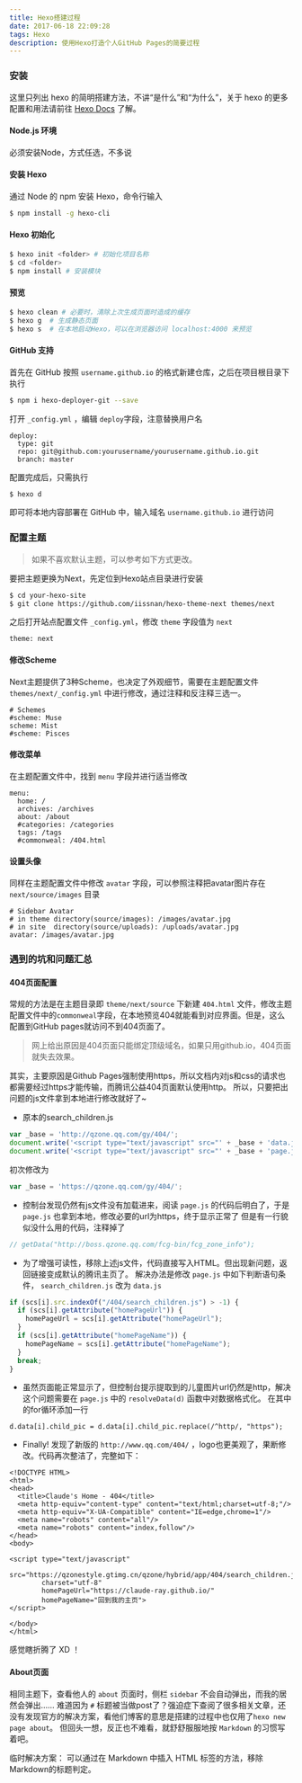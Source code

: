 ```yaml
---
title: Hexo搭建过程
date: 2017-06-18 22:09:28
tags: Hexo
description: 使用Hexo打造个人GitHub Pages的简要过程
---
```


### 安装
这里只列出 hexo 的简明搭建方法，不讲“是什么”和“为什么”，关于 hexo 的更多配置和用法请前往 [Hexo Docs](https://hexo.io/docs/)  了解。

#### Node.js 环境
必须安装Node，方式任选，不多说
#### 安装 Hexo
通过 Node 的 npm 安装 Hexo，命令行输入
```bash 
$ npm install -g hexo-cli 
```

#### Hexo 初始化
```bash
$ hexo init <folder> # 初始化项目名称 
$ cd <folder> 
$ npm install # 安装模块 
```

#### 预览
```bash
$ hexo clean # 必要时，清除上次生成页面时造成的缓存 
$ hexo g  # 生成静态页面 
$ hexo s  # 在本地启动Hexo，可以在浏览器访问 localhost:4000 来预览
```

#### GitHub 支持
首先在 GitHub 按照 ``username.github.io`` 的格式新建仓库，之后在项目根目录下执行
```bash
$ npm i hexo-deployer-git --save  
```
打开 ``_config.yml`` ，编辑 ``deploy``字段，注意替换用户名
```
deploy:
  type: git
  repo: git@github.com:yourusername/yourusername.github.io.git
  branch: master
```
配置完成后，只需执行
```bash
$ hexo d
```
即可将本地内容部署在 GitHub 中，输入域名 ``username.github.io`` 进行访问

### 配置主题

> 如果不喜欢默认主题，可以参考如下方式更改。

要把主题更换为Next，先定位到Hexo站点目录进行安装
```bash
$ cd your-hexo-site
$ git clone https://github.com/iissnan/hexo-theme-next themes/next
```
之后打开站点配置文件 ``_config.yml``，修改 ``theme`` 字段值为 ``next``
```
theme: next
```
#### 修改Scheme

Next主题提供了3种Scheme，也决定了外观细节，需要在主题配置文件 ``themes/next/_config.yml`` 中进行修改，通过注释和反注释三选一。
```
# Schemes
#scheme: Muse
scheme: Mist
#scheme: Pisces
```
#### 修改菜单
在主题配置文件中，找到 ``menu`` 字段并进行适当修改
```
menu:
  home: /
  archives: /archives
  about: /about
  #categories: /categories
  tags: /tags
  #commonweal: /404.html
```
#### 设置头像
同样在主题配置文件中修改 ``avatar`` 字段，可以参照注释把avatar图片存在 ``next/source/images`` 目录
```
# Sidebar Avatar
# in theme directory(source/images): /images/avatar.jpg
# in site  directory(source/uploads): /uploads/avatar.jpg
avatar: /images/avatar.jpg
```
### 遇到的坑和问题汇总

#### 404页面配置

常规的方法是在主题目录即 ``theme/next/source`` 下新建 ``404.html`` 文件，修改主题配置文件中的``commonweal``字段，在本地预览404就能看到对应界面。但是，这么配置到GitHub pages就访问不到404页面了。

> 网上给出原因是404页面只能绑定顶级域名，如果只用github.io，404页面就失去效果。

其实，主要原因是Github Pages强制使用https，所以文档内对js和css的请求也都需要经过https才能传输，而腾讯公益404页面默认使用http。
所以，只要把出问题的js文件拿到本地进行修改就好了~
- 原本的search_children.js

```javascript
var _base = 'http://qzone.qq.com/gy/404/';
document.write('<script type="text/javascript" src="' + _base + 'data.js" charset="utf-8"></script>');
document.write('<script type="text/javascript" src="' + _base + 'page.js" charset="utf-8"></script>');
```

初次修改为

```javascript
var _base = 'https://qzone.qq.com/gy/404/';
```

- 控制台发现仍然有js文件没有加载进来，阅读 ``page.js`` 的代码后明白了，于是 ``page.js`` 也拿到本地，修改必要的url为https，终于显示正常了
但是有一行貌似没什么用的代码，注释掉了

```javascript
// getData("http://boss.qzone.qq.com/fcg-bin/fcg_zone_info");
```

- 为了增强可读性，移除上述js文件，代码直接写入HTML。但出现新问题，返回链接变成默认的腾讯主页了。
解决办法是修改 ``page.js`` 中如下判断语句条件， ``search_children.js`` 改为 ``data.js``

```javascript
if (scs[i].src.indexOf("/404/search_children.js") > -1) {
  if (scs[i].getAttribute("homePageUrl")) {
    homePageUrl = scs[i].getAttribute("homePageUrl");
  }
  if (scs[i].getAttribute("homePageName")) {
    homePageName = scs[i].getAttribute("homePageName");
  }
  break;
}
```

- 虽然页面能正常显示了，但控制台提示提取到的儿童图片url仍然是http，解决这个问题需要在 ``page.js`` 中的 ``resolveData(d)`` 函数中对数据格式化。
在其中的for循环添加一行

```
d.data[i].child_pic = d.data[i].child_pic.replace(/^http/, "https");
```

- Finally! 发现了新版的 ``http://www.qq.com/404/`` ，logo也更美观了，果断修改。代码再次整洁了，完整如下：

```
<!DOCTYPE HTML>
<html>
<head>
  <title>Claude's Home - 404</title>
  <meta http-equiv="content-type" content="text/html;charset=utf-8;"/>
  <meta http-equiv="X-UA-Compatible" content="IE=edge,chrome=1"/>
  <meta name="robots" content="all"/>
  <meta name="robots" content="index,follow"/>
</head>
<body>

<script type="text/javascript"
        src="https://qzonestyle.gtimg.cn/qzone/hybrid/app/404/search_children.js"
        charset="utf-8"
        homePageUrl="https://claude-ray.github.io/"
        homePageName="回到我的主页">
</script>

</body>
</html>
```
感觉瞎折腾了 XD ！

#### About页面

相同主题下，查看他人的 ``about`` 页面时，侧栏 ``sidebar`` 不会自动弹出，而我的居然会弹出……
难道因为 ``#`` 标题被当做post了？强迫症下查阅了很多相关文章，还没有发现官方的解决方案，看他们博客的意思是搭建的过程中也仅用了``hexo new page about``。
但回头一想，反正也不难看，就舒舒服服地按 ``Markdown`` 的习惯写着吧。

临时解决方案：
可以通过在 Markdown 中插入 HTML 标签的方法，移除Markdown的标题判定。
